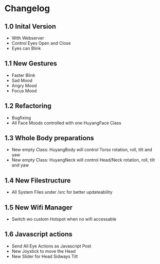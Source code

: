 # Changelog

## 1.0 Inital Version
* With Webserver
* Control Eyes Open and Close
* Eyes can Blink

## 1.1 New Gestures 
* Faster Blink
* Sad Mood
* Angry Mood
* Focus Mood

## 1.2 Refactoring
* Bugfixing
* All Face Moods controlled with one HuyangFace Class

## 1.3 Whole Body preparations
* New empty Class: HuyangBody will control Torso rotation, roll, tilt and yaw
* New empty Class: HuyangNeck will control Head/Neck rotation, roll, tilt and yaw

## 1.4 New Filestructure
* All System Files under /src for better updateability

## 1.5 New Wifi Manager
* Switch wo custom Hotspot when no wifi accessable

## 1.6 Javascript actions
* Send All Eye Actions as Javascript Post
* New Joystick to move the Head
* New Slider for Head Sidways Tilt